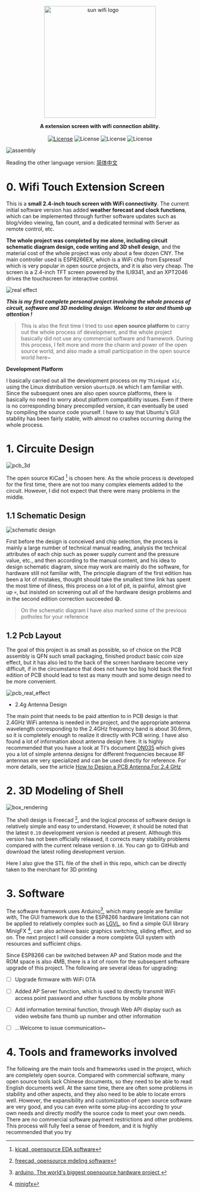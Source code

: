 <p align="center"><img alt="sun wifi logo" src="https://github.com/cheng3100/wifi_extension_touch_screen/blob/master/doc/pic/logo.png?raw=true" width="300"></p>
<p align="center">
	<b>A extension screen with wifi connection ability.</b>
	<br><br>
	<a href="https://opensource.org/licenses/MIT"><img alt="License" src="https://img.shields.io/badge/License-MIT-yellow.svg"></a>
	<img alt="License" src="https://img.shields.io/github/commit-activity/m/cheng3100/wifi_extension_touch_screen">
	<img alt="License" src="https://img.shields.io/github/repo-size/cheng3100/wifi_extension_touch_screen">
	<img alt="License" src="https://img.shields.io/tokei/lines/github/cheng3100/wifi_extension_touch_screen">
</p>

![assembly](doc/pic/assemble.jpeg)

Reading the other language version: [简体中文](README.md)

# 0. Wifi Touch Extension Screen

This is a **small 2.4-inch touch screen with WiFi connectivity**. The current initial software version has added **weather forecast and clock functions**, which can be implemented through further software updates such as blog/video viewing, fan count, and a dedicated terminal with Server as remote control, etc.



**The whole project was completed by me alone, including circuit schematic diagram design, code writing and 3D shell design**, and the material cost of the whole project was only about a few dozen CNY. The main controller used is ESP8266EX, which is a WiFi chip from Espressif which is very popular in open source projects, and it is also very cheap. The screen is a 2.4-inch TFT screen powered by the ILI9341, and an XPT2046 drives the touchscreen for interactive control.

![real effect](doc/pic/real_effect_1.png)

***This is my first complete personal project involving the whole process of circuit, software and 3D modeling design. Welcome to star and thumb up attention !***



> This is also the first time I tried to use **open source platform** to carry out the whole process of development, and the whole project basically did not use any commercial software and framework. During this process, I felt more and more the charm and power of the open source world, and also made a small participation in the open source world here~



**Development Platform**

I basically carried out all the development process on my `Thinkpad x1c`, using the Linux distribution version `ubuntu20.04` which I am familiar with. Since the subsequent ones are also open source platforms, there is basically no need to worry about platform compatibility issues. Even if there is no corresponding binary precompiled version, it can eventually be used by compiling the source code yourself. I have to say that Ubuntu's GUI stability has been fairly stable, with almost no crashes occurring during the whole process.



# 1. Circuite Design
![pcb_3d](doc/pic/pcb_board_3d.png)

The open source KiCad [^1] is chosen here. As the whole process is developed for the first time, there are not too many complex elements added to the circuit. However, I did not expect that there were many problems in the middle.

## 1.1 Schematic Design

![schematic design](doc/pic/schematic.png)

First before the design is conceived and chip selection, the process is mainly a large number of technical manual reading, analysis the technical attributes of each chip such as power supply current and the pressure value, etc., and then according to the manual content, and his idea to design schematic diagram, since may work are mainly do the software, for hardware still not familiar with, The principle diagram of the first edition has been a lot of mistakes, thought should take the smallest time link has spent the most time of illness, this process on a lot of pit, is painful, almost give up :skull:, but insisted on screening out all of the hardware design problems and in the second edition correction succeeded :smile:.



>  On the schematic diagram I have also marked some of the previous potholes for your reference

## 1.2 Pcb Layout

The goal of this project is as small as possible, so of choice on the PCB assembly is QFN such small packaging, finished product basic coin size effect, but it has also led to the back of the screen hardware become very difficult, if in the circumstance that does not have too big hold back the first edition of PCB should lead to test as many mouth and some design need to be more convenient.

![pcb_real_effect](doc/pic/real_pcb.png)

* 2.4g Antenna Design

The main point that needs to be paid attention to in PCB design is that 2.4GHz WiFi antenna is needed in the project, and the appropriate antenna wavelength corresponding to the 2.4GHz frequency band is about 30.6mm, so it is completely enough to realize it directly with PCB wiring. I have also found a lot of information about antenna design here. It is highly recommended that you have a look at TI's document [DN035](doc/ref/antenna_choose_ti_dn035.pdf) which gives you a lot of simple antenna designs for different frequencies because RF antennas are very specialized and can be used directly for reference. For more details, see the article [How to Design a PCB Antenna For 2.4 GHz](https://circuitdigest.com/article/how-to-design-a-pcb-antenna-for-24ghz)


# 2. 3D Modeling of Shell

![box_rendering](doc/pic/box_render.png)

The shell design is Freecad [^2], and the logical process of software design is relatively simple and easy to understand. However, it should be noted that the latest `0.19` development version is needed at present. Although this version has not been officially released, it corrects many stability problems compared with the current release version `0.18`. You can go to GitHub and download the latest rolling development version.



Here I also give the STL file of the shell in this repo, which can be directly taken to the merchant for 3D printing




# 3. Software

The software framework uses Arduino[^3], which many people are familiar with, The GUI framework due to the ESP8266 hardware limitations can not be applied to relatively complex such as [LGVL](https://lvgl.io/), so find a simple GUI library MinigFX [^4], can also achieve basic graphics switching, sliding effect, and so on. The next project I will consider a more complete GUI system with resources and sufficient chips.


Since ESP8266 can be switched between AP and Station mode and the ROM space is also 4MB, there is a lot of room for the subsequent software upgrade of this project. The following are several ideas for upgrading:

- [ ] Upgrade firmware with WiFi OTA

- [ ] Added AP Server function, which is used to directly transmit WiFi access point password and other functions by mobile phone

- [ ] Add information terminal function, through Web API display such as video website fans thumb up number and other information

- [ ]  ...Welcome to issue communication~

  

# 4. Tools and frameworks involved

The following are the main tools and frameworks used in the project, which are completely open source. Compared with commercial software, many open source tools lack Chinese documents, so they need to be able to read English documents well. At the same time, there are often some problems in stability and other aspects, and they also need to be able to locate errors well. However, the expansibility and customization of open source software are very good, and you can even write some plug-ins according to your own needs and directly modify the source code to meet your own needs. There are no commercial software payment restrictions and other problems. This process will fully feel a sense of freedom, and it is highly recommended that you try

[^1]: [kicad, opensource EDA software](https://www.kicad.org/)  
[^2]: [freecad, opensource mdeling software](https://www.freecadweb.org/)  
[^3]: [arduino, The world's biggest opensource hardware project ](https://www.arduino.cc/)  
[^4]: [minigfx](https://github.com/ThingPulse/minigrafx)  
